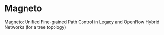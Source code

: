 # Magneto
Magneto: Unified Fine-grained Path Control in Legacy and OpenFlow Hybrid Networks (for a tree topology)
